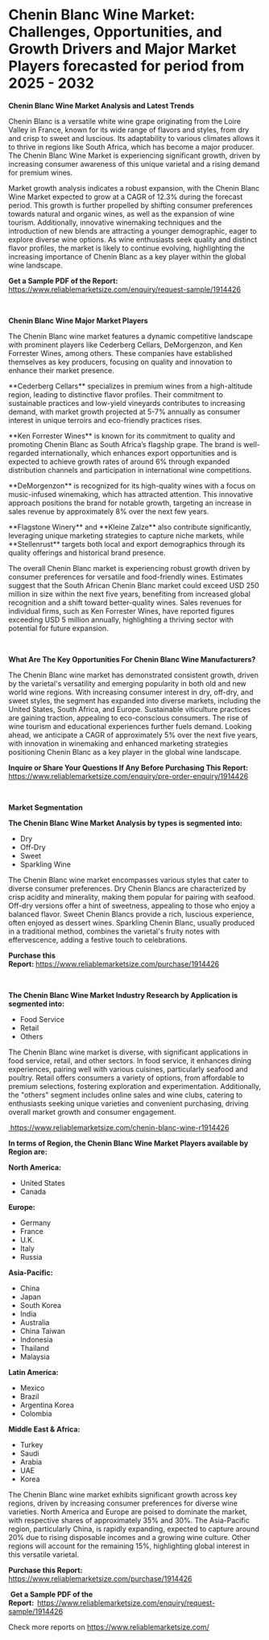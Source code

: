 <p><h1>Chenin Blanc Wine Market: Challenges, Opportunities, and Growth Drivers and Major Market Players forecasted for period from 2025 - 2032</h1></p><p><strong>Chenin Blanc Wine Market Analysis and Latest Trends</strong></p>
<p><p>Chenin Blanc is a versatile white wine grape originating from the Loire Valley in France, known for its wide range of flavors and styles, from dry and crisp to sweet and luscious. Its adaptability to various climates allows it to thrive in regions like South Africa, which has become a major producer. The Chenin Blanc Wine Market is experiencing significant growth, driven by increasing consumer awareness of this unique varietal and a rising demand for premium wines. </p><p>Market growth analysis indicates a robust expansion, with the Chenin Blanc Wine Market expected to grow at a CAGR of 12.3% during the forecast period. This growth is further propelled by shifting consumer preferences towards natural and organic wines, as well as the expansion of wine tourism. Additionally, innovative winemaking techniques and the introduction of new blends are attracting a younger demographic, eager to explore diverse wine options. As wine enthusiasts seek quality and distinct flavor profiles, the market is likely to continue evolving, highlighting the increasing importance of Chenin Blanc as a key player within the global wine landscape.</p></p>
<p><strong>Get a Sample PDF of the Report:&nbsp;</strong> <a href="https://www.reliablemarketsize.com/enquiry/request-sample/1914426?utm_campaign=2477&utm_medium=2&utm_source=Github&utm_content=ia&utm_term=14022025&utm_id=chenin-blanc-wine">https://www.reliablemarketsize.com/enquiry/request-sample/1914426</a></p>
<p>&nbsp;</p>
<p><strong>Chenin Blanc Wine Major Market Players</strong></p>
<p><p>The Chenin Blanc wine market features a dynamic competitive landscape with prominent players like Cederberg Cellars, DeMorgenzon, and Ken Forrester Wines, among others. These companies have established themselves as key producers, focusing on quality and innovation to enhance their market presence.</p><p>**Cederberg Cellars** specializes in premium wines from a high-altitude region, leading to distinctive flavor profiles. Their commitment to sustainable practices and low-yield vineyards contributes to increasing demand, with market growth projected at 5-7% annually as consumer interest in unique terroirs and eco-friendly practices rises.</p><p>**Ken Forrester Wines** is known for its commitment to quality and promoting Chenin Blanc as South Africa’s flagship grape. The brand is well-regarded internationally, which enhances export opportunities and is expected to achieve growth rates of around 6% through expanded distribution channels and participation in international wine competitions.</p><p>**DeMorgenzon** is recognized for its high-quality wines with a focus on music-infused winemaking, which has attracted attention. This innovative approach positions the brand for notable growth, targeting an increase in sales revenue by approximately 8% over the next few years.</p><p>**Flagstone Winery** and **Kleine Zalze** also contribute significantly, leveraging unique marketing strategies to capture niche markets, while **Stellenrust** targets both local and export demographics through its quality offerings and historical brand presence.</p><p>The overall Chenin Blanc market is experiencing robust growth driven by consumer preferences for versatile and food-friendly wines. Estimates suggest that the South African Chenin Blanc market could exceed USD 250 million in size within the next five years, benefiting from increased global recognition and a shift toward better-quality wines. Sales revenues for individual firms, such as Ken Forrester Wines, have reported figures exceeding USD 5 million annually, highlighting a thriving sector with potential for future expansion.</p></p>
<p>&nbsp;</p>
<p><strong>What Are The Key Opportunities For Chenin Blanc Wine Manufacturers?</strong></p>
<p><p>The Chenin Blanc wine market has demonstrated consistent growth, driven by the varietal's versatility and emerging popularity in both old and new world wine regions. With increasing consumer interest in dry, off-dry, and sweet styles, the segment has expanded into diverse markets, including the United States, South Africa, and Europe. Sustainable viticulture practices are gaining traction, appealing to eco-conscious consumers. The rise of wine tourism and educational experiences further fuels demand. Looking ahead, we anticipate a CAGR of approximately 5% over the next five years, with innovation in winemaking and enhanced marketing strategies positioning Chenin Blanc as a key player in the global wine landscape.</p></p>
<p><strong>Inquire or Share Your Questions If Any Before Purchasing This Report:</strong> <a href="https://www.reliablemarketsize.com/enquiry/pre-order-enquiry/1914426?utm_campaign=2477&utm_medium=2&utm_source=Github&utm_content=ia&utm_term=14022025&utm_id=chenin-blanc-wine">https://www.reliablemarketsize.com/enquiry/pre-order-enquiry/1914426</a></p>
<p>&nbsp;</p>
<p><strong>Market Segmentation</strong></p>
<p><strong>The Chenin Blanc Wine Market Analysis by types is segmented into:</strong></p>
<p><ul><li>Dry</li><li>Off-Dry</li><li>Sweet</li><li>Sparkling Wine</li></ul></p>
<p><p>The Chenin Blanc wine market encompasses various styles that cater to diverse consumer preferences. Dry Chenin Blancs are characterized by crisp acidity and minerality, making them popular for pairing with seafood. Off-dry versions offer a hint of sweetness, appealing to those who enjoy a balanced flavor. Sweet Chenin Blancs provide a rich, luscious experience, often enjoyed as dessert wines. Sparkling Chenin Blanc, usually produced in a traditional method, combines the varietal's fruity notes with effervescence, adding a festive touch to celebrations.</p></p>
<p><strong>Purchase this Report:&nbsp;</strong><a href="https://www.reliablemarketsize.com/purchase/1914426?utm_campaign=2477&utm_medium=2&utm_source=Github&utm_content=ia&utm_term=14022025&utm_id=chenin-blanc-wine">https://www.reliablemarketsize.com/purchase/1914426</a></p>
<p>&nbsp;</p>
<p><strong>The Chenin Blanc Wine Market Industry Research by Application is segmented into:</strong></p>
<p><ul><li>Food Service</li><li>Retail</li><li>Others</li></ul></p>
<p><p>The Chenin Blanc wine market is diverse, with significant applications in food service, retail, and other sectors. In food service, it enhances dining experiences, pairing well with various cuisines, particularly seafood and poultry. Retail offers consumers a variety of options, from affordable to premium selections, fostering exploration and experimentation. Additionally, the "others" segment includes online sales and wine clubs, catering to enthusiasts seeking unique varieties and convenient purchasing, driving overall market growth and consumer engagement.</p></p>
<p><a href="https://www.reliablemarketsize.com/chenin-blanc-wine-r1914426?utm_campaign=2477&utm_medium=2&utm_source=Github&utm_content=ia&utm_term=14022025&utm_id=chenin-blanc-wine">&nbsp;https://www.reliablemarketsize.com/chenin-blanc-wine-r1914426</a></p>
<p><strong>In terms of Region, the Chenin Blanc Wine Market Players available by Region are:</strong></p>
<p>
    <p> <strong> North America: </strong>
        <ul>
            <li>United States</li>
            <li>Canada</li>
        </ul>
        </p> 
    <p> <strong> Europe: </strong>
        <ul>
            <li>Germany</li>
            <li>France</li>
            <li>U.K.</li>
            <li>Italy</li>
            <li>Russia</li>
        </ul>
        </p> 
    <p> <strong> Asia-Pacific: </strong>
        <ul>
            <li>China</li>
            <li>Japan</li>
            <li>South Korea</li>
            <li>India</li>
            <li>Australia</li>
            <li>China Taiwan</li>
            <li>Indonesia</li>
            <li>Thailand</li>
            <li>Malaysia</li>
        </ul>
        </p> 
    <p> <strong> Latin America: </strong>
        <ul>
            <li>Mexico</li>
            <li>Brazil</li>
            <li>Argentina Korea</li>
            <li>Colombia</li>
        </ul>
        </p> 
    <p> <strong> Middle East & Africa: </strong>
        <ul>
            <li>Turkey</li>
            <li>Saudi</li>
            <li>Arabia</li>
            <li>UAE</li>
            <li>Korea</li>
        </ul>
    </p>
    </p>
<p><p>The Chenin Blanc wine market exhibits significant growth across key regions, driven by increasing consumer preferences for diverse wine varieties. North America and Europe are poised to dominate the market, with respective shares of approximately 35% and 30%. The Asia-Pacific region, particularly China, is rapidly expanding, expected to capture around 20% due to rising disposable incomes and a growing wine culture. Other regions will account for the remaining 15%, highlighting global interest in this versatile varietal.</p></p>
<p><strong>Purchase this Report: </strong><a href="https://www.reliablemarketsize.com/purchase/1914426?utm_campaign=2477&utm_medium=2&utm_source=Github&utm_content=ia&utm_term=14022025&utm_id=chenin-blanc-wine">https://www.reliablemarketsize.com/purchase/1914426</a></p>
<p>&nbsp;<strong>Get a Sample PDF of the Report:&nbsp;&nbsp;</strong><a href="https://www.reliablemarketsize.com/enquiry/request-sample/1914426?utm_campaign=2477&utm_medium=2&utm_source=Github&utm_content=ia&utm_term=14022025&utm_id=chenin-blanc-wine">https://www.reliablemarketsize.com/enquiry/request-sample/1914426</a></p>
<p><strong></strong></p>
<p>Check more reports on <a href="https://www.reliablemarketsize.com/?utm_campaign=2477&utm_medium=2&utm_source=Github&utm_content=ia&utm_term=14022025&utm_id=chenin-blanc-wine">https://www.reliablemarketsize.com/</a></p>